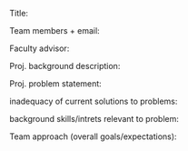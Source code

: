 Title: 

Team members + email:

Faculty advisor:

Proj. background description:

Proj. problem statement:

inadequacy of current solutions to problems:

background skills/intrets relevant to problem:

Team approach (overall goals/expectations):
